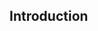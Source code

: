 <div id="title">

## Introduction
</div>

<div id="body">

<include src="what/container-inParent-asPanel.md" boilerplate />
<include src="positiveVsNegative/container-inParent-asPanel.md" boilerplate />
<include src="blackVsGlass/container-inParent-asPanel.md" boilerplate />

</div>